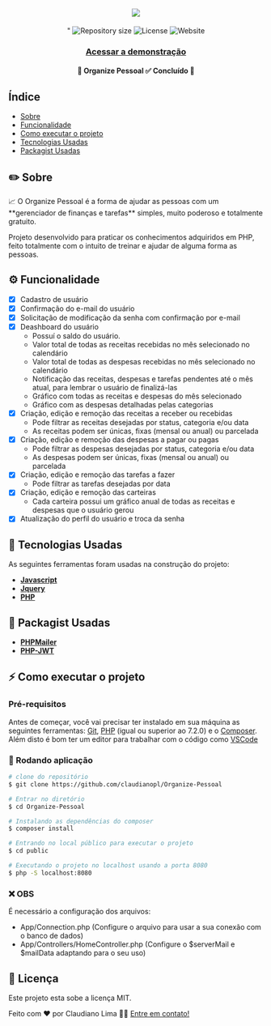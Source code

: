 <h1 align="center">
	<a href='organizepessoa.000webhostapp.com'> 
		<img  src="https://organizepessoa.000webhostapp.com/assets/images/emailMarketing.svg"/> 
	</a>
</h1>

<p align="center">"
<img alt="Repository size" src='https://img.shields.io/github/repo-size/claudianopl/Organize-Pessoal'> <img alt="License" src='https://img.shields.io/github/license/claudianopl/Organize-Pessoal'> <img alt="Website" src='https://img.shields.io/website?url=https%3A%2F%2Forganizepessoa.000webhostapp.com%2F'>
</p>

<h3 align="center"><a href='organizepessoa.000webhostapp.com'>Acessar a demonstração</a></h3>

<h4 align="center"> 
	🚧  Organize Pessoal ✅ Concluído  🚧
</h4>

## Índice

<!--ts-->
   * [Sobre](#-Sobre)
   * [Funcionalidade](#-Funcionalidade)
   * [Como executar o projeto](#-Como-executar-o-projeto)
   * [Tecnologias Usadas](#-Tecnologias-Usadas)
   * [Packagist Usadas](#-Packagist-Usadas)
<!--te-->

## ✏️ Sobre

<p>📈 O Organize Pessoal é a forma de ajudar as pessoas com um **gerenciador de finanças e tarefas** simples, muito poderoso e totalmente gratuito. 

Projeto desenvolvido para praticar os conhecimentos adquiridos em PHP, feito totalmente com o intuito de treinar e ajudar de alguma forma as pessoas.</p>

## ⚙️ Funcionalidade

- [x] Cadastro de usuário
- [x] Confirmação do e-mail do usuário
- [x] Solicitação de modificação da senha com confirmação por e-mail
- [x] Deashboard do usuário
	- Possuí o saldo do usuário.
	- Valor total de todas as receitas recebidas no mês selecionado no calendário
	- Valor total de todas as despesas recebidas no mês selecionado no calendário
	- Notificação das receitas, despesas e tarefas pendentes até o mês atual, para lembrar o usuário de finalizá-las
	- Gráfico com todas as receitas e despesas do mês selecionado
	- Gráfico com as despesas detalhadas pelas categorias
- [x] Criação, edição e remoção das receitas a receber ou recebidas
	- Pode filtrar as receitas desejadas por status, categoria e/ou data
	- As receitas podem ser únicas, fixas (mensal ou anual) ou parcelada
- [x] Criação, edição e remoção das despesas a pagar ou pagas
	- Pode filtrar as despesas desejadas por status, categoria e/ou data
	- As despesas podem ser únicas, fixas (mensal ou anual) ou parcelada
- [x] Criação, edição e remoção das tarefas a fazer
	- Pode filtrar as tarefas desejadas por data
- [x] Criação, edição e remoção das carteiras
	- Cada carteira possui um gráfico anual de todas as receitas e despesas que o usuário gerou
- [x] Atualização do perfil do usuário e troca da senha

## 🚀 Tecnologias Usadas

As seguintes ferramentas foram usadas na construção do projeto:
- **[Javascript](https://www.javascript.com/)**
- **[Jquery](https://jquery.com/)**
- **[PHP](https://www.php.net/)**

## 🔖 Packagist Usadas

- **[PHPMailer](https://github.com/PHPMailer/PHPMailer)**
- **[PHP-JWT](https://github.com/firebase/php-jwt)**

## ⚡ Como executar o projeto

### Pré-requisitos
Antes de começar, você vai precisar ter instalado em sua máquina as seguintes ferramentas: [Git](https://git-scm.com/), [PHP](https://www.php.net/) (igual ou superior ao 7.2.0) e o [Composer](https://getcomposer.org/). Além disto é bom ter um editor para trabalhar com o código como [VSCode](https://code.visualstudio.com/)

### 🎲 Rodando aplicação
```bash 
# clone do repositório
$ git clone https://github.com/claudianopl/Organize-Pessoal

# Entrar no diretório
$ cd Organize-Pessoal

# Instalando as dependências do composer
$ composer install

# Entrando no local público para executar o projeto
$ cd public

# Executando o projeto no localhost usando a porta 8080
$ php -S localhost:8080
```

### ❌ OBS
É necessário a configuração dos arquivos:
- App/Connection.php (Configure o arquivo para usar a sua conexão com o banco de dados)
- App/Controllers/HomeController.php (Configure o $serverMail e $mailData adaptando para o seu uso)

## 📝 Licença

Este projeto esta sobe a licença MIT.

Feito com ❤️ por Claudiano Lima 👋🏽 [Entre em contato!](linkedin.com/in/claudianopl)